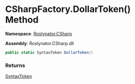 # CSharpFactory\.DollarToken\(\) Method

**Namespace**: [Roslynator.CSharp](../../README.md)

**Assembly**: Roslynator\.CSharp\.dll

```csharp
public static SyntaxToken DollarToken()
```

### Returns

[SyntaxToken](https://docs.microsoft.com/en-us/dotnet/api/microsoft.codeanalysis.syntaxtoken)

